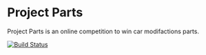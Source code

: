 # Project Parts

Project Parts is an online competition to win car modifactions parts.

[![Build Status](https://travis-ci.org/msped/projectparts.svg?branch=master)](https://travis-ci.org/msped/projectparts)
